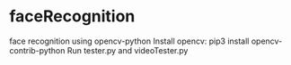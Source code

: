 # faceRecognition
face recognition using opencv-python
Install opencv:
pip3 install opencv-contrib-python
Run tester.py and videoTester.py 

